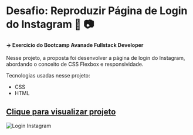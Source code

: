 # Desafio: Reproduzir Página de Login do Instagram :iphone: :camera:

#### -> Exercício do Bootcamp Avanade Fullstack Developer

Nesse projeto, a proposta foi desenvolver a página de login do Instagram, abordando o conceito de CSS Flexbox e responsividade.

Tecnologias usadas nesse projeto:
- CSS
- HTML

<a href="https://hardcore-keller-e84881.netlify.app/"><h2>Clique para visualizar projeto</h2></a>

<img alt="Login Instagram" src="https://github.com/HELENA-HOS/Pagina-Login-Instagram/blob/master/Login-Instagram.JPG" >

